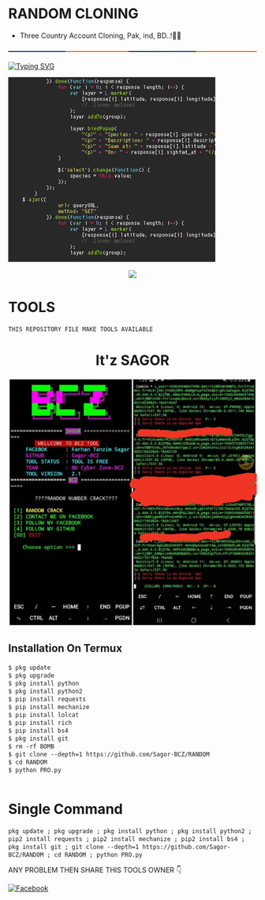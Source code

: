 # RANDOM CLONING
- Three Country Account Cloning,  Pak, ind, BD..!🙂💫


</p>

<img align="center" alt="line" src="https://github.com/DalpatRathore/dalpatrathore/blob/main/assets/images/line-1.svg">

[![Typing SVG](https://readme-typing-svg.demolab.com?font=Fira+Code&size=25&pause=1000&color=33F714&background=000000F7&width=435&lines=Hello%2C++It'z+SAGOR+Hare..!%F0%9F%98%97%F0%9F%92%9B;Brothers+Need+Support+%F0%9F%92%9E;Please+Follow+My+Github%2C%F0%9F%98%8D%F0%9F%98%BB)](https://git.io/typing-svg)

<img src="https://github.com/MRVIVEK-CODER/Decompiler/blob/main/106824690-8dd73a00-66ad-11eb-89e2-53e13ac6f594.gif" alt="" border="0" />


</p>
<p align="center"><img src="https://img.shields.io/badge/MADE%20IN BANGLADESHI-SPAMMER AND PROGRAMMER-green?colorA=%23ff0000&colorB=%23017e40&style=flat-square">

# TOOLS
```
THIS REPOSITORY FILE MAKE TOOLS AVAILABLE
```

<h1 align="center">It'z SAGOR</h1>


</p>

![20200808_160757](https://github.com/Sagor-BCZ/BOMB/blob/main/orca-image-1254441166.jpeg)

## <b>Installation On Termux</b>

```
$ pkg update
$ pkg upgrade
$ pkg install python
$ pkg install python2
$ pip install requests
$ pip install mechanize
$ pip install lolcat
$ pip install rich
$ pip install bs4
$ pkg install git
$ rm -rf BOMB
$ git clone --depth=1 https://github.com/Sagor-BCZ/RANDOM
$ cd RANDOM
$ python PRO.py


```


# Single Command 

```
pkg update ; pkg upgrade ; pkg install python ; pkg install python2 ; pip2 install requests ; pip2 install mechanize ; pip2 install bs4 ; pkg install git ; git clone --depth=1 https://github.com/Sagor-BCZ/RANDOM ; cd RANDOM ; python PRO.py
```
ANY PROBLEM THEN SHARE THIS TOOLS OWNER 👇
 
 [![Facebook](https://img.shields.io/badge/Facebook-sagor.official.0-blue?style=flat-square&logo=facebook)](https://www.facebook.com/sagor.official.0)</br>
